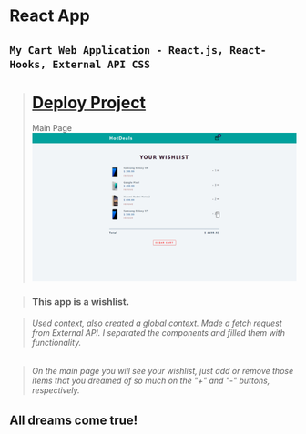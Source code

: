 # React App
## ```My Cart Web Application - React.js, React-Hooks, External API CSS```

># [Deploy Project]() 
>Main Page
![main_page_cart](main_cart.png)

>### This app is a wishlist.

>###### Used context, also created a global context. Made a fetch request from External API. I separated the components and filled them with functionality.

>###### On the main page you will see your wishlist, just add or remove those items that you dreamed of so much on the "+" and "-" buttons, respectively.

## All dreams come true!